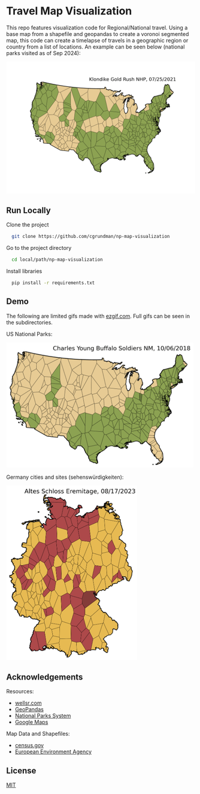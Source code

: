 # Travel Map Visualization

This repo features visualization code for Regional/National travel. Using a base map from a shapefile and geopandas to create a voronoi segmented map, this code can create a timelapse of travels in a geographic region or country from a list of locations. An example can be seen below (national parks visited as of Sep 2024):

<img src="https://github.com/cgrundman/np-map-visualization/blob/main/National_Parks/national_parks.png"/>

## Run Locally

Clone the project

```bash
  git clone https://github.com/cgrundman/np-map-visualization
```

Go to the project directory

```bash
  cd local/path/np-map-visualization
```

Install libraries

```bash
  pip install -r requirements.txt
```

## Demo

The following are limited gifs made with [ezgif.com](https://ezgif.com/maker). Full gifs can be seen in the subdirectories.

US National Parks:

<img src="https://github.com/cgrundman/np-map-visualization/blob/main/National_Parks/nps_small.gif" width="500"/>

Germany cities and sites (sehenswürdigkeiten):

<img src="https://github.com/cgrundman/np-map-visualization/blob/main/Sehenswuerdigkeiten/de_small.gif" width="350"/>

## Acknowledgements

Resources:
 - [wellsr.com](https://wellsr.com/python/python-voronoi-diagram-with-geopandas-and-geoplot/)
 - [GeoPandas](https://geopandas.org/en/latest/index.html)
 - [National Parks System](https://www.nps.gov/index.htm)
 - [Google Maps](https://maps.google.com/)

Map Data and Shapefiles:
 - [census.gov](https://www.census.gov/geographies/mapping-files/time-series/geo/carto-boundary-file.html)
 - [European Environment Agency](https://www.eea.europa.eu/data-and-maps/data/eea-reference-grids-2/gis-files/germany-shapefile)

## License

[MIT](https://choosealicense.com/licenses/mit/)
